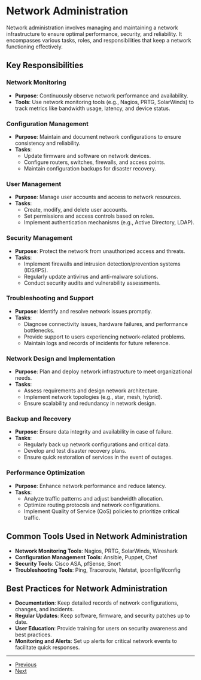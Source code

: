 # Network Administration

Network administration involves managing and maintaining a network infrastructure to ensure optimal performance, security, and reliability. It encompasses various tasks, roles, and responsibilities that keep a network functioning effectively.

## Key Responsibilities

### Network Monitoring
- **Purpose**: Continuously observe network performance and availability.
- **Tools**: Use network monitoring tools (e.g., Nagios, PRTG, SolarWinds) to track metrics like bandwidth usage, latency, and device status.

### Configuration Management
- **Purpose**: Maintain and document network configurations to ensure consistency and reliability.
- **Tasks**:
    - Update firmware and software on network devices.
    - Configure routers, switches, firewalls, and access points.
    - Maintain configuration backups for disaster recovery.

### User Management
- **Purpose**: Manage user accounts and access to network resources.
- **Tasks**:
    - Create, modify, and delete user accounts.
    - Set permissions and access controls based on roles.
    - Implement authentication mechanisms (e.g., Active Directory, LDAP).

### Security Management
- **Purpose**: Protect the network from unauthorized access and threats.
- **Tasks**:
    - Implement firewalls and intrusion detection/prevention systems (IDS/IPS).
    - Regularly update antivirus and anti-malware solutions.
    - Conduct security audits and vulnerability assessments.

### Troubleshooting and Support
- **Purpose**: Identify and resolve network issues promptly.
- **Tasks**:
    - Diagnose connectivity issues, hardware failures, and performance bottlenecks.
    - Provide support to users experiencing network-related problems.
    - Maintain logs and records of incidents for future reference.

### Network Design and Implementation
- **Purpose**: Plan and deploy network infrastructure to meet organizational needs.
- **Tasks**:
    - Assess requirements and design network architecture.
    - Implement network topologies (e.g., star, mesh, hybrid).
    - Ensure scalability and redundancy in network design.

### Backup and Recovery
- **Purpose**: Ensure data integrity and availability in case of failure.
- **Tasks**:
    - Regularly back up network configurations and critical data.
    - Develop and test disaster recovery plans.
    - Ensure quick restoration of services in the event of outages.

### Performance Optimization
- **Purpose**: Enhance network performance and reduce latency.
- **Tasks**:
    - Analyze traffic patterns and adjust bandwidth allocation.
    - Optimize routing protocols and network configurations.
    - Implement Quality of Service (QoS) policies to prioritize critical traffic.

## Common Tools Used in Network Administration

- **Network Monitoring Tools**: Nagios, PRTG, SolarWinds, Wireshark
- **Configuration Management Tools**: Ansible, Puppet, Chef
- **Security Tools**: Cisco ASA, pfSense, Snort
- **Troubleshooting Tools**: Ping, Traceroute, Netstat, ipconfig/ifconfig

## Best Practices for Network Administration

- **Documentation**: Keep detailed records of network configurations, changes, and incidents.
- **Regular Updates**: Keep software, firmware, and security patches up to date.
- **User Education**: Provide training for users on security awareness and best practices.
- **Monitoring and Alerts**: Set up alerts for critical network events to facilitate quick responses.

---

- [Previous](./9-monitoring.md)
- [Next](./11-internet.md)
